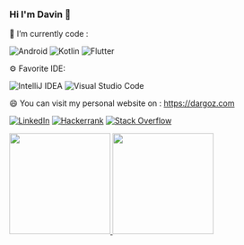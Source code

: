 ### Hi I'm Davin 👋


🌱 I’m currently code :

![Android](https://img.shields.io/badge/Android-3DDC84?style=for-the-badge&logo=android&logoColor=white)
![Kotlin](https://img.shields.io/badge/kotlin-943FF6.svg?style=for-the-badge&logo=kotlin&logoColor=white)
![Flutter](https://img.shields.io/badge/Flutter-3BB2F6.svg?style=for-the-badge&logo=Flutter&logoColor=white)

⚙️ Favorite IDE:
  
![IntelliJ IDEA](https://img.shields.io/badge/IntelliJIDEA-000000.svg?style=for-the-badge&logo=intellij-idea&logoColor=white)
![Visual Studio Code](https://img.shields.io/badge/Visual%20Studio%20Code-0078d7.svg?style=for-the-badge&logo=visual-studio-code&logoColor=white)

😄 You can visit my personal website on : https://dargoz.com

[![LinkedIn](https://img.shields.io/badge/linkedin-%230077B5.svg?style=for-the-badge&logo=linkedin&logoColor=white)](https://linkedin.com/in/dargoz)
[![Hackerrank](https://img.shields.io/badge/-Hackerrank-2EC866?style=for-the-badge&logo=HackerRank&logoColor=white)](https://www.hackerrank.com/dargoz)
[![Stack Overflow](https://img.shields.io/badge/-Stackoverflow-FE7A16?style=for-the-badge&logo=stack-overflow&logoColor=white)](https://stackoverflow.com/users/11060068/davin-reinaldo-gozali)
<div>
  <a href="https://github.com/dargoz">
  <img height="180em" src="https://github-readme-stats.vercel.app/api?username=dargoz&count_private=true&show_icons=true&theme=dracula"/>
  <img height="180em" src="https://github-readme-stats.vercel.app/api/top-langs/?username=dargoz&layout=compact&langs_count=7&theme=dracula"/>
</div>
  
  
